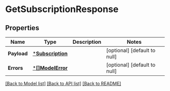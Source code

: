 # GetSubscriptionResponse

## Properties
Name | Type | Description | Notes
------------ | ------------- | ------------- | -------------
**Payload** | [***Subscription**](Subscription.md) |  | [optional] [default to null]
**Errors** | [***[]ModelError**](array.md) |  | [optional] [default to null]

[[Back to Model list]](../README.md#documentation-for-models) [[Back to API list]](../README.md#documentation-for-api-endpoints) [[Back to README]](../README.md)

